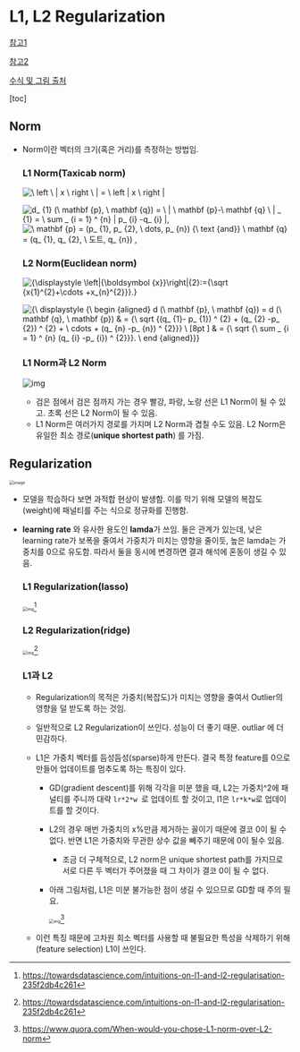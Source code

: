 # L1, L2 Regularization

[참고1](http://light-tree.tistory.com/125)

[참고2](https://www.youtube.com/watch?v=deEqfwlH67U&t=2s)

[수식 및 그림 출처](https://en.wikipedia.org/wiki/Norm_(mathematics))

[toc]

## Norm

* Norm이란 벡터의 크기(혹은 거리)를 측정하는 방법임.

  ### L1 Norm(Taxicab norm)
  
   ![\ left \ | x \ right \ | = \ left | x \ right |](https://wikimedia.org/api/rest_v1/media/math/render/svg/22fd51db136659c9d2fdf018cf2b906a95690067)
  
  ![d_ {1} (\ mathbf {p}, \ mathbf {q}) = \ | \ mathbf {p}-\ mathbf {q} \ | _ {1} = \ sum _ {i = 1} ^ {n} | p_ {i} -q_ {i} |,](https://wikimedia.org/api/rest_v1/media/math/render/svg/02436c34fc9562eb170e2e2cfddbb3303075b28e)![\ mathbf {p} = (p_ {1}, p_ {2}, \ dots, p_ {n}) {\ text {and}} \ mathbf {q} = (q_ {1}, q_ {2}, \ 도트, q_ {n}) \,](https://wikimedia.org/api/rest_v1/media/math/render/svg/3be69c76d8560e245117031391182ca0cd95130d)
  
  
  
  ### L2 Norm(Euclidean norm)
  
   ![{\displaystyle \left\|{\boldsymbol {x}}\right\|_{2}:={\sqrt {x_{1}^{2}+\cdots +x_{n}^{2}}}.}](https://wikimedia.org/api/rest_v1/media/math/render/svg/4d2562bd8e6df0c2625fd9c0e0c09ee9b932785d)
  
  
  
   ![{\ displaystyle {\ begin {aligned} d (\ mathbf {p}, \ mathbf {q}) = d (\ mathbf {q}, \ mathbf {p}) & = {\ sqrt {(q_ {1}- p_ {1}) ^ {2} + (q_ {2} -p_ {2}) ^ {2} + \ cdots + (q_ {n} -p_ {n}) ^ {2}}} \\ [8pt ] & = {\ sqrt {\ sum _ {i = 1} ^ {n} (q_ {i} -p_ {i}) ^ {2}}}. \ end {aligned}}}](https://wikimedia.org/api/rest_v1/media/math/render/svg/795b967db2917cdde7c2da2d1ee327eb673276c0)
  
  
  
  ### L1 Norm과 L2 Norm
  
  ![img](https://upload.wikimedia.org/wikipedia/commons/thumb/0/08/Manhattan_distance.svg/200px-Manhattan_distance.svg.png)
  
  * 검은 점에서 검은 점까지 가는 경우 빨강, 파랑, 노랑 선은 L1 Norm이 될 수 있고. 초록 선은 L2 Norm이 될 수 있음.
  * L1 Norm은 여러가지 경로를 가지며 L2 Norm과 겹칠 수도 있음. L2 Norm은 유일한 최소 경로(**unique shortest path**) 를 가짐.



## Regularization

<img src="https://user-images.githubusercontent.com/46865281/77522638-e3f12380-6ec7-11ea-826f-c50c7b339b89.png" alt="image" style="zoom:50%;" />

* 모델을 학습하다 보면 과적합 현상이 발생함. 이를 막기 위해 모델의 복잡도(weight)에 패널티를 주는 식으로 정규화를 진행함.

* **learning rate** 와 유사한 용도인 **lamda**가 쓰임. 둘은 관계가 있는데, 낮은 learning rate가 보폭을 줄여서 가중치가 미치는 영향을 줄이듯, 높은 lamda는 가중치를 0으로 유도함. 따라서 둘을 동시에 변경하면 결과 해석에 혼동이 생길 수 있음.

  

  ### L1 Regularization(lasso)

  <img src="https://miro.medium.com/max/1292/1*1zCcVuEOPi64mjkkF6Uj7w@2x.png" alt="img" style="zoom:50%;" />[^1]

  

  ### L2 Regularization(ridge)

  <img src="https://miro.medium.com/max/1256/1*FfBxNNuFoCnzq8eEzPrRcw@2x.png" alt="img" style="zoom:50%;" />[^1]

  

  ### L1과 L2

  * Regularization의 목적은 가중치(복잡도)가 미치는 영향을 줄여서 Outlier의 영향을 덜 받도록 하는 것임.

  * 일반적으로 L2 Regularization이 쓰인다. 성능이 더 좋기 때문. outliar 에 더 민감하다.

  * L1은 가중치 벡터를 듬성듬성(sparse)하게 만든다. 결국 특정 feature를 0으로 만들어 업데이트를 멈추도록 하는 특징이 있다.

    * GD(gradient descent)를 위해 각각을 미분 했을 때, L2는 가중치^2에 패널티를 주니까 대략  `lr*2*w `로 업데이트 할 것이고, l1은 `lr*k*w`로 업데이트를 할 것이다.

    * L2의 경우 매번 가중치의 x%만큼 제거하는 꼴이기 때문에 결코 0이 될 수 없다. 반면 L1은 가중치와 무관한 상수 값을 빼주기 때문에 0이 될수 있음.

      * 조금 더 구체적으로, L2 norm은 unique shortest path를 가지므로 서로 다른 두 벡터가 주어졌을 때 그 차이가 결코 0이 될 수 없다.

    * 아래 그림처럼,  L1은 미분 불가능한 점이 생길 수 있으므로 GD할 때 주의 필요.

      <img src="https://t1.daumcdn.net/cfile/tistory/99BED3425CE4B13418" alt="img" style="zoom:50%;" />[^2]

  * 이런 특징 때문에 고차원 희소 벡터를 사용할 때 불필요한 특성을 삭제하기 위해(feature selection) L1이 쓰인다.

    

[^1]: https://towardsdatascience.com/intuitions-on-l1-and-l2-regularisation-235f2db4c261
[^2]:https://www.quora.com/When-would-you-chose-L1-norm-over-L2-norm

